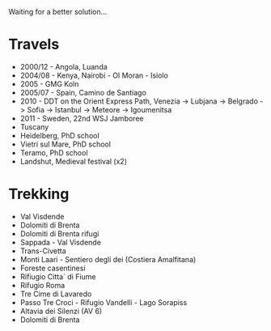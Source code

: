 <!-- 
.. link: 
.. description: 
.. tags: personal
.. date: 2013/08/14 17:32:09
.. title: My travels
.. slug: my-travels
-->

Waiting for a better solution...

# Travels

* 2000/12 - Angola, Luanda
* 2004/08 - Kenya, Nairobi - Ol Moran - Isiolo
* 2005 - GMG Koln
* 2005/07 - Spain, Camino de Santiago
* 2010 - DDT on the Orient Express Path, Venezia -> Lubjana -> Belgrado -> Sofia -> Istanbul -> Meteore -> Igoumenitsa
* 2011 - Sweden, 22nd WSJ Jamboree
* Tuscany
* Heidelberg, PhD school
* Vietri sul Mare, PhD school
* Teramo, PhD school
* Landshut, Medieval festival (x2)

# Trekking

* Val Visdende
* Dolomiti di Brenta
* Dolomiti di Brenta rifugi
* Sappada - Val Visdende
* Trans-Civetta
* Monti Laari - Sentiero degli dei (Costiera Amalfitana)
* Foreste casentinesi
* Rifiugio Citta` di Fiume
* Rifugio Roma
* Tre Cime di Lavaredo
* Passo Tre Croci - Rifugio Vandelli - Lago Sorapiss
* Altavia dei Silenzi (AV 6)
* Dolomiti di Brenta
